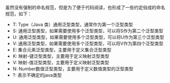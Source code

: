 虽然没有强制的命名规范，但是为了便于代码阅读，也形成了一些约定俗成的命名规范，如下：

- T: Type（Java 类）通用泛型类型，通常作为第一个泛型类型
- S: 通用泛型类型，如果需要使用多个泛型类型，可以将S作为第二个泛型类型
- U: 通用泛型类型，如果需要使用多个泛型类型，可以将U作为第三个泛型类型
- V: 通用泛型类型，如果需要使用多个泛型类型，可以将V作为第四个泛型类型
- E: 集合元素泛型类型，主要用于定义集合泛型类型
- K: 映射-键泛型类型，主要用于定义映射泛型类型
- V: 映射-值泛型类型，主要用于定义映射泛型类型
- N: Number数值泛型类型，主要用于定义数值类型的泛型类型
- ?: 表示不确定的java类型